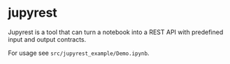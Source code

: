 # jupyrest

Jupyrest is a tool that can turn a notebook into a REST API with predefined input and output contracts.

For usage see `src/jupyrest_example/Demo.ipynb`.